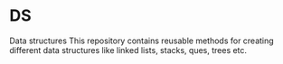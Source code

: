 # DS
Data structures
This repository contains reusable methods for creating different data structures like linked lists, stacks, ques, trees etc.
